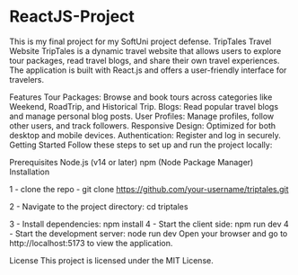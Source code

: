# ReactJS-Project
This is my final project for my SoftUni project defense.
TripTales Travel Website
TripTales is a dynamic travel website that allows users to explore tour packages, read travel blogs, and share their own travel experiences. The application is built with React.js and offers a user-friendly interface for travelers.

Features
Tour Packages: Browse and book tours across categories like Weekend, RoadTrip, and Historical Trip.
Blogs: Read popular travel blogs and manage personal blog posts.
User Profiles: Manage profiles, follow other users, and track followers.
Responsive Design: Optimized for both desktop and mobile devices.
Authentication: Register and log in securely.
Getting Started
Follow these steps to set up and run the project locally:

Prerequisites
Node.js (v14 or later)
npm (Node Package Manager)
Installation

1 - clone the repo -  git clone https://github.com/your-username/triptales.git


2 - Navigate to the project directory: cd triptales


3 - Install dependencies: npm install
4 - Start the client side: npm run dev
4 - Start the development server: node run dev
Open your browser and go to http://localhost:5173 to view the application.

License
This project is licensed under the MIT License.
